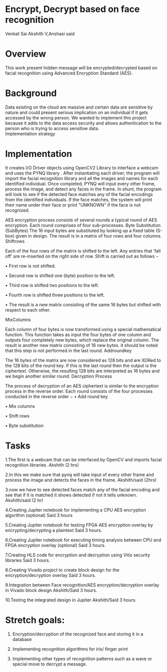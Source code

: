 # Encrypt, Decrypt based on face recognition
Venkat Sai Akshith V,Anshasi said 

# Overview
This work present hidden message will be encrypted/decrypted based on  facial recognition using Advanced Encryption
Standard (AES).

# Background

Data existing on the cloud are massive and certain data are sensitive by nature and could present serious implication on an individual if it gets accessed by the wrong person. We wanted to implement this project because it adds to the data access security and allows authentication to the person who is trying to access sensitive data.   
Implementation strategy


# Implementation

It creates I/O Driver objects using OpenCV2 Library to interface a webcam and uses the PYNQ library . After instantiating each driver, the program will import the facial recognition library and all the images and names for each identified individual. Once completed, PYNQ will input every other frame, process the image, and detect any faces in the frame. In shunt, the program will look to see if the detected face matches any of the facial encodings from the identified individuals. If the face matches, the system will print their name under their face or print "UNKNOWN" if the face is not recognized.

AES encryption process consists of several rounds a typical round of AES encryption. Each round comprises of four sub-processes. 
Byte Substitution (SubBytes)
The 16 input bytes are substituted by looking up a fixed table (S-box) given in design. The result is in a matrix of four rows and four columns.
Shiftrows

Each of the four rows of the matrix is shifted to the left. Any entries that ‘fall off’ are re-inserted on the right side of row. Shift is carried out as follows −

•	First row is not shifted.

•	Second row is shifted one (byte) position to the left.

•	Third row is shifted two positions to the left.

•	Fourth row is shifted three positions to the left.

•	The result is a new matrix consisting of the same 16 bytes but shifted with respect to each other.

MixColumns

Each column of four bytes is now transformed using a special mathematical function. This function takes as input the four bytes of one column and outputs four completely new bytes, which replace the original column. The result is another new matrix consisting of 16 new bytes. it should be noted that this step is not performed in the last round.
Addroundkey

The 16 bytes of the matrix are now considered as 128 bits and are XORed to the 128 bits of the round key. If this is the last round then the output is the ciphertext. Otherwise, the resulting 128 bits are interpreted as 16 bytes and we begin another similar round.
Decryption Process

The process of decryption of an AES ciphertext is similar to the encryption process in the reverse order. Each round consists of the four processes conducted in the reverse order −
•	Add round key

•	Mix columns

•	Shift rows

•	Byte substitution



# Tasks
1.The first is a webcam that can be interfaced by OpenCV and imports facial recognition libraries. Akshith (2 hrs)

2.In this we make sure that pynq will take input of every other frame and process the image and detects the faces in the frame. Akshith/said (2hrs)

3.now we have to see detected faces match any of the facial encoding and see that if it is matched it shows detected if not it tells unknown. Akshith/said (2 hr)

4.Creating Jupiter notebook for implementing a CPU AES encryption algorithm
(optional) Said 3 hours

5.Creating Jupiter notebook for testing FPGA AES encryption overlay by
encrypting/decrypting a plaintext  Said 3 hours.

6.Creating Jupiter notebook for executing timing analysis between CPU and FPGA
encryption overlay (optional)  Said 3 hours.

7.Creating HLS code for encryption and decryption using Vitis security libraries Said 3
hours.

8.Creating Vivado project to create block design for the encryption/decryption overlay
Said 3 hours.

9.Integration between Face recognition/AES encryption/decryption overlay in Vivado
block design Akshith/Said 3 hours.

10.Testing the integrated design in Jupiter Akshith/Said 3 hours.


# Stretch goals:
1. Encryption/decryption of the recognized face and storing it in a database
 
2. Implementing recognition algorithms for iris/ finger print
 
3. Implementing other types of recognition patterns such as a wave or special move to
decrypt a message.
